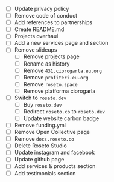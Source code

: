 - [ ] Update privacy policy
- [ ] Remove code of conduct
- [ ] Add references to partnerships
- [ ] Create README.md
- [ ] Projects overhaul
- [ ] Add a new services page and section
- [ ] Remove slideups
	- [ ] Remove projects page
	- [ ] Rename as history
	- [ ] Remove `431.ciorogarla.eu.org`
	- [ ] Remove `profiteri.eu.org`
	- [ ] Remove `roseto.space`
	- [ ] Remove platforma ciorogarla
- [ ] Switch to `roseto.dev`
	- [ ] Buy `roseto.dev`
	- [ ] Redirect `roseto.co` to `roseto.dev`
	- [ ] Update website carbon badge
- [ ] Remove funding.yml
- [ ] Remove Open Collective page
- [ ] Remove `docs.roseto.co`
- [ ] Delete Roseto Studio
- [ ] Update instagram and facebook
- [ ] Update github page
- [ ] Add services & products section
- [ ] Add testimonials section